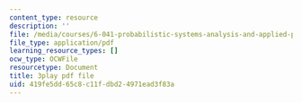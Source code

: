 ```yaml
---
content_type: resource
description: ''
file: /media/courses/6-041-probabilistic-systems-analysis-and-applied-probability-fall-2010/419fe5dd65c8c11fdbd24971ead3f83a_19Ql_Q3l0GA.pdf
file_type: application/pdf
learning_resource_types: []
ocw_type: OCWFile
resourcetype: Document
title: 3play pdf file
uid: 419fe5dd-65c8-c11f-dbd2-4971ead3f83a
---
```

